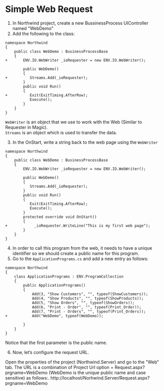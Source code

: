 ﻿# Simple Web Request

1) In Northwind project, create a new BussinessProcess UIController named "WebDemo"
2) Add the following to the class:

```csdiff
namespace Northwind
{
    public class WebDemo : BusinessProcessBase
    {
+       ENV.IO.WebWriter _ioRequester = new ENV.IO.WebWriter();

        public WebDemo()
        {
+          Streams.Add(_ioRequester);
        }
        public void Run()
        {
+          Exit(ExitTiming.AfterRow);
           Execute();
        }
    }
}
```

`WebWriter` is an object that we use to work with the Web (Similar to Requester in Magic).  
`Streams` is an object which is used to transfer the data.

3) In the OnStart, write a string back to the web page using the `WebWriter`

```csdiff
namespace Northwind
{
    public class WebDemo : BusinessProcessBase
    {
        ENV.IO.WebWriter _ioRequester = new ENV.IO.WebWriter();

        public WebDemo()
        {
           Streams.Add(_ioRequester);
        }
        public void Run()
        {
           Exit(ExitTiming.AfterRow);
           Execute();
        }
        protected override void OnStart()
        {
+            _ioRequester.WriteLine("This is my first web page");
        }
    }
}
```

4) In order to call this program from the web, it needs to have a unique identifier so we should create a public name for this program. 
5) Go to the `ApplicationPrograms.cs` and add a new entry as follows:

```csdiff
namespace Northwind
{
    class ApplicationPrograms : ENV.ProgramCollection 
    {
        public ApplicationPrograms()
        {
            Add(3, "Show Customers", "", typeof(ShowCustomers));
            Add(4, "Show Products", "", typeof(ShowProducts));
            Add(5, "Show Orders", "", typeof(ShowOrders));
            Add(6, "Print - Order", "", typeof(Print_Order));
            Add(7, "Print - Orders", "", typeof(Print_Orders));
+           Add("WebDemo", typeof(WebDemo));
            
        }
    }
}
```

Notice that the first parameter is the public name.

6) Now, let’s configure the request URL.

Open the properties of the project (Northwind.Server) and go to the "Web" tab.
The URL is a combination of Project Url option + Request.aspx?prgname=WebDemo (WebDemo is the unique public name and case sensitive) as follows:.
http://localhost/Norhwind.Server/Request.aspx?prgname=WebDemo


